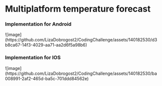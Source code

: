 <h1>Multiplatform temperature forecast</h1>
<h3>Implementation for Android</h3>
![image](https://github.com/LizaDobrogost2/CodingChallenge/assets/140182530/d3b8ca67-14f3-4029-aa71-aa2d6f5a98b6)

<h3>Implementation for IOS</h3>
![image](https://github.com/LizaDobrogost2/CodingChallenge/assets/140182530/ba008991-2af2-465d-ba5c-701ddd84562e)
